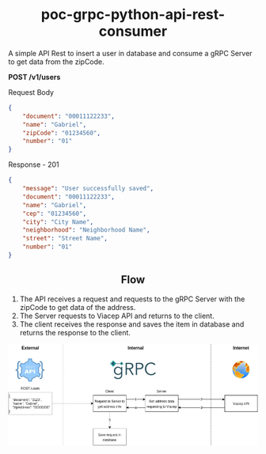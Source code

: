 <h1 align="center">poc-grpc-python-api-rest-consumer</h1>

A simple API Rest to insert a user in database and consume a gRPC Server to get data from the zipCode.

**POST /v1/users**

Request Body
``` json
{
    "document": "00011122233",
    "name": "Gabriel",
    "zipCode": "01234560",
    "number": "01"
}
```

Response - 201
``` json
{
    "message": "User successfully saved",
    "document": "00011122233",
    "name": "Gabriel",
    "cep": "01234560",
    "city": "City Name",
    "neighborhood": "Neighborhood Name",
    "street": "Street Name",
    "number": "01"
}
```

<h2 align="center">Flow</h2>

1. The API receives a request and requests to the gRPC Server with the zipCode to get data of the address.
2. The Server requests to Viacep API and returns to the client.
3. The client receives the response and saves the item in database and returns the response to the client.

![](diagram/Diagram.jpg)

